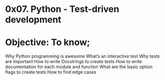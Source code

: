 # 0x07. Python - Test-driven development
  # Objective: To know;
  Why Python programming is awesome
  What’s an interactive test
  Why tests are important
  How to write Docstrings to create tests
  How to write documentation for each module and function
  What are the basic option flags to create tests
  How to find edge cases